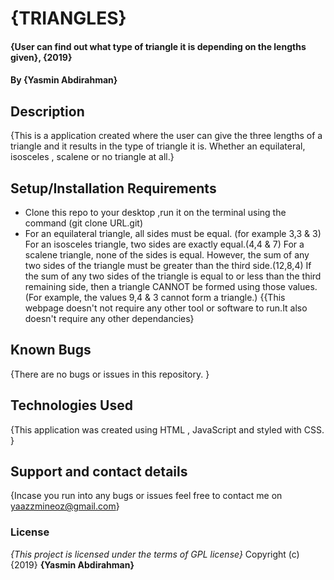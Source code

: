 # {TRIANGLES}
#### {User can find out what type of triangle it is depending on the lengths given}, {2019}
#### By **{Yasmin Abdirahman}**  
## Description
{This is a application created where the user can give the three lengths of a triangle and it results in the type of triangle it is. Whether an equilateral, isosceles , scalene or no triangle at all.}
## Setup/Installation Requirements
* Clone this repo to your desktop ,run it on the terminal using the command (git clone URL.git)
* For an equilateral triangle, all sides must be equal. (for example 3,3 & 3)
For an isosceles triangle, two sides are exactly equal.(4,4 & 7)
For a scalene triangle, none of the sides is equal. However, the sum of any two sides of the triangle must be greater than the third side.(12,8,4)
If the sum of any two sides of the triangle is equal to or less than the third remaining side, then a triangle CANNOT be formed using those values. (For example, the values 9,4 & 3 cannot form a triangle.)
{{This webpage doesn't not require any other tool or software to run.It also doesn't require any other dependancies}
## Known Bugs
{There are no bugs or issues in this repository. }
## Technologies Used
{This application was created using HTML , JavaScript and styled with CSS. }
## Support and contact details
{Incase you run into any bugs or issues feel free to contact me on yaazzmineoz@gmail.com}
### License
*{This project is licensed under the terms of GPL license}*
Copyright (c) {2019} **{Yasmin Abdirahman}**

